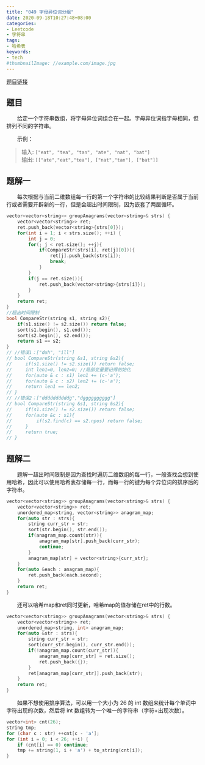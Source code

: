 ```yaml
---
title: "049 字母异位词分组"
date: 2020-09-18T10:27:48+08:00
categories:
- Leetcode
- 字符串
tags:
- 哈希表
keywords:
- tech
#thumbnailImage: //example.com/image.jpg
---
```

[题目链接](https://leetcode-cn.com/problems/group-anagrams/)
<!--more-->
## 题目
　　给定一个字符串数组，将字母异位词组合在一起。字母异位词指字母相同，但排列不同的字符串。

　　示例：
> 输入: `["eat", "tea", "tan", "ate", "nat", "bat"]`  
输出: `[["ate","eat","tea"], ["nat","tan"], ["bat"]]`

## 题解一
　　每次根据与当前二维数组每一行的第一个字符串的比较结果判断是否属于当前行或者需要开辟新的一行，但是会超出时间限制，因为嵌套了两层循环。

```cpp
vector<vector<string>> groupAnagrams(vector<string>& strs) {
    vector<vector<string>> ret;
    ret.push_back(vector<string>{strs[0]});
    for(int i = 1; i < strs.size(); ++i) {
        int j = 0;
        for(; j < ret.size(); ++j){
            if(CompareStr(strs[i], ret[j][0])){
                ret[j].push_back(strs[i]);
                break;
            }
        }
        if(j == ret.size()){
            ret.push_back(vector<string>{strs[i]});
        }
    }
    return ret;
}
//超出时间限制
bool CompareStr(string s1, string s2){
    if(s1.size() != s2.size()) return false;
    sort(s1.begin(), s1.end());
    sort(s2.begin(), s2.end());
    return s1 == s2;
}
// //错误1：["duh", "ill"]
// bool CompareStr(string &s1, string &s2){
//     if(s1.size() != s2.size()) return false;
//     int len1=0, len2=0; //局部变量要记得初始化
//     for(auto & c : s1) len1 += (c-'a');
//     for(auto & c : s2) len2 += (c-'a');
//     return len1 == len2;
// }
// //错误2：["ddddddddddg","dgggggggggg"]
// bool CompareStr(string &s1, string &s2){
//     if(s1.size() != s2.size()) return false;
//     for(auto &c : s1){
//         if(s2.find(c) == s2.npos) return false;
//     }
//     return true;
// }
```

## 题解二
　　题解一超出时间限制是因为查找时遍历二维数组的每一行，一般查找会想到使用哈希，因此可以使用哈希表存储每一行，而每一行的键为每个异位词的排序后的字符串。

```cpp
vector<vector<string>> groupAnagrams(vector<string>& strs) {
    vector<vector<string>> ret;
    unordered_map<string, vector<string>> anagram_map;
    for(auto str : strs){
        string curr_str = str;
        sort(str.begin(), str.end());
        if(anagram_map.count(str)){
            anagram_map[str].push_back(curr_str);
            continue;
        }
        anagram_map[str] = vector<string>{curr_str};
    }
    for(auto &each : anagram_map){
        ret.push_back(each.second);
    }
    return ret;
}
```

　　还可以哈希map和ret同时更新，哈希map的值存储在ret中的行数。
```cpp
vector<vector<string>> groupAnagrams(vector<string>& strs) {
    vector<vector<string>> ret;
    unordered_map<string, int> anagram_map;
    for(auto &str : strs){
        string curr_str = str;
        sort(curr_str.begin(), curr_str.end());
        if(!anagram_map.count(curr_str)){
            anagram_map[curr_str] = ret.size();
            ret.push_back({});
        }
        ret[anagram_map[curr_str]].push_back(str);
    }
    return ret;
}
```

　　如果不想使用排序算法，可以用一个大小为 26 的 int 数组来统计每个单词中字符出现的次数，然后将 int 数组转为一个唯一的字符串（字符+出现次数）。
```cpp
vector<int> cnt(26);
string tmp;
for (char c : str) ++cnt[c - 'a'];
for (int i = 0; i < 26; ++i) {
    if (cnt[i] == 0) continue;
    tmp += string(1, i + 'a') + to_string(cnt[i]);
}
```
